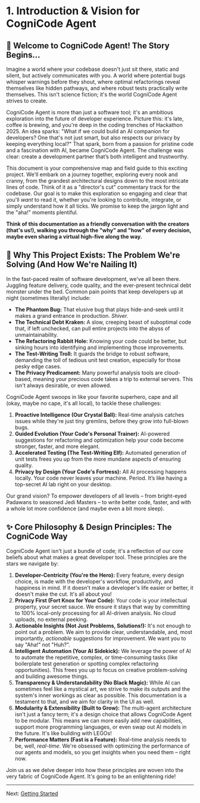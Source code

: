 # 1. Introduction & Vision for CogniCode Agent

## 🚀 Welcome to CogniCode Agent! The Story Begins...

Imagine a world where your codebase doesn't just sit there, static and silent, but actively communicates with you. A world where potential bugs whisper warnings before they shout, where optimal refactorings reveal themselves like hidden pathways, and where robust tests practically write themselves. This isn't science fiction; it's the world CogniCode Agent strives to create.

CogniCode Agent is more than just a software tool; it's an ambitious exploration into the future of developer experience. Picture this: it's late, coffee is brewing, and you're deep in the coding trenches of Hackathon 2025. An idea sparks: "What if we could build an AI companion for developers? One that's not just smart, but also respects our privacy by keeping everything local?" That spark, born from a passion for pristine code and a fascination with AI, became CogniCode Agent. The challenge was clear: create a development partner that’s both intelligent and trustworthy.

This document is your comprehensive map and field guide to this exciting project. We'll embark on a journey together, exploring every nook and cranny, from the grandest architectural designs down to the most intricate lines of code. Think of it as a "director's cut" commentary track for the codebase. Our goal is to make this exploration so engaging and clear that you'll *want* to read it, whether you're looking to contribute, integrate, or simply understand how it all ticks. We promise to keep the jargon light and the "aha!" moments plentiful.

**Think of this documentation as a friendly conversation with the creators (that's us!), walking you through the "why" and "how" of every decision, maybe even sharing a virtual high-five along the way.**

## 🎯 Why This Project Exists: The Problem We're Solving (And How We're Nailing It)

In the fast-paced realm of software development, we've all been there. Juggling feature delivery, code quality, and the ever-present technical debt monster under the bed. Common pain points that keep developers up at night (sometimes literally) include:

*   **The Phantom Bug:** That elusive bug that plays hide-and-seek until it makes a grand entrance in production. *Shiver.*
*   **The Technical Debt Kraken:** A slow, creeping beast of suboptimal code that, if left unchecked, can pull entire projects into the abyss of unmaintainability.
*   **The Refactoring Rabbit Hole:** Knowing your code could be better, but sinking hours into identifying and implementing those improvements.
*   **The Test-Writing Troll:** It guards the bridge to robust software, demanding the toll of tedious unit test creation, especially for those pesky edge cases.
*   **The Privacy Predicament:** Many powerful analysis tools are cloud-based, meaning your precious code takes a trip to external servers. This isn't always desirable, or even allowed.

CogniCode Agent swoops in like your favorite superhero, cape and all (okay, maybe no cape, it's all local), to tackle these challenges:

1.  **Proactive Intelligence (Our Crystal Ball):** Real-time analysis catches issues while they're just tiny gremlins, before they grow into full-blown bugs.
2.  **Guided Evolution (Your Code's Personal Trainer):** AI-powered suggestions for refactoring and optimization help your code become stronger, faster, and more elegant.
3.  **Accelerated Testing (The Test-Writing Elf):** Automated generation of unit tests frees you up from the more mundane aspects of ensuring quality.
4.  **Privacy by Design (Your Code's Fortress):** All AI processing happens locally. Your code never leaves your machine. Period. It’s like having a top-secret AI lab right on your desktop.

Our grand vision? To empower developers of all levels – from bright-eyed Padawans to seasoned Jedi Masters – to write better code, faster, and with a whole lot more confidence (and maybe even a bit more sleep).

## ✨ Core Philosophy & Design Principles: The CogniCode Way

CogniCode Agent isn't just a bundle of code; it's a reflection of our core beliefs about what makes a great developer tool. These principles are the stars we navigate by:

1.  **Developer-Centricity (You're the Hero):** Every feature, every design choice, is made with the developer's workflow, productivity, and happiness in mind. If it doesn't make a developer's life easier or better, it doesn't make the cut. It's all about you!
2.  **Privacy First (Fort Knox for Your Code):** Your code is your intellectual property, your secret sauce. We ensure it stays that way by committing to 100% local-only processing for all AI-driven analysis. No cloud uploads, no external peeking.
3.  **Actionable Insights (Not Just Problems, Solutions!):** It's not enough to point out a problem. We aim to provide clear, understandable, and, most importantly, *actionable* suggestions for improvement. We want you to say "Aha!" not "Huh?".
4.  **Intelligent Automation (Your AI Sidekick):** We leverage the power of AI to automate the repetitive, complex, or time-consuming tasks (like boilerplate test generation or spotting complex refactoring opportunities). This frees you up to focus on creative problem-solving and building awesome things.
5.  **Transparency & Understandability (No Black Magic):** While AI can sometimes feel like a mystical art, we strive to make its outputs and the system's inner workings as clear as possible. This documentation is a testament to that, and we aim for clarity in the UI as well.
6.  **Modularity & Extensibility (Built to Grow):** The multi-agent architecture isn't just a fancy term; it's a design choice that allows CogniCode Agent to be modular. This means we can more easily add new capabilities, support more programming languages, or even swap out AI models in the future. It's like building with LEGOs!
7.  **Performance Matters (Fast is a Feature):** Real-time analysis needs to be, well, *real-time*. We're obsessed with optimizing the performance of our agents and models, so you get insights when you need them – right now.

Join us as we delve deeper into how these principles are woven into the very fabric of CogniCode Agent. It's going to be an enlightening ride!

---
Next: [Getting Started](getting-started.md)
